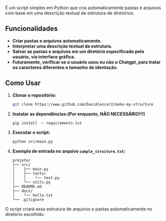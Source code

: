 É um script simples em Python que cria automaticamente pastas e arquivos com base em uma descrição textual de estrutura de diretórios.

## Funcionalidades
- **Criar pastas e arquivos automaticamente.**
- **Interpretar uma descrição textual da estrutura.**
- **Salvar as pastas e arquivos em um diretório especificado pelo usuário, via interface gráfica.**
- **Futuramente, verificar se o usuário usou ou não o Chatgpt, para tratar os caracteres diferentes e tamanho de identação.**

##  Como Usar
1. **Clonar o repositório:**
   ```bash
   git clone https://www.github.com/DaviAlencar2/make-my-structure
   ```
2. **Instalar as dependências:(Por enquanto, NÃO NECESSÁRIO!!!)**
   ```bash
   pip install -r requirements.txt
   ```
3. **Executar o script:**
   ```bash
   python src/main.py
   ```
4. **Exemplo de entrada no arquivo `sample_structure.txt`:**
   ```plaintext
   projeto/
   ├── src/
   │    ├── main.py
   │    ├── tests/
   │    │    └── test.py
   │    └── utils.py
   ├── README.md
   ├── docs/
   │    └── hello.txt
   └── .gitignore
   ```

O script criará essa estrutura de arquivos e pastas automaticamente no diretório escolhido.